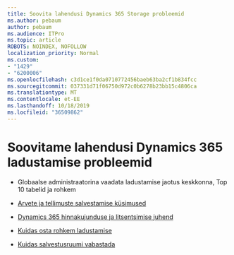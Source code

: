 ```yaml
---
title: Soovita lahendusi Dynamics 365 Storage probleemid
ms.author: pebaum
author: pebaum
ms.audience: ITPro
ms.topic: article
ROBOTS: NOINDEX, NOFOLLOW
localization_priority: Normal
ms.custom:
- "1429"
- "6200006"
ms.openlocfilehash: c3d1ce1f0da0710772456baeb63ba2cf1b834fcc
ms.sourcegitcommit: 037331d71f06750d972c0b6278b23bb15c4806ca
ms.translationtype: MT
ms.contentlocale: et-EE
ms.lasthandoff: 10/18/2019
ms.locfileid: "36509862"
---
```

# <a name="recommend-solutions-for-dynamics-365-storage-issues"></a>Soovitame lahendusi Dynamics 365 ladustamise probleemid

* Globaalse administraatorina vaadata ladustamise jaotus keskkonna, Top 10 tabelid ja rohkem

* [Arvete ja tellimuste salvestamise küsimused](https://docs.microsoft.com/dynamics365/customer-engagement/admin/contact-information-microsoft-dynamics-365-online-billing-support)

* [Dynamics 365 hinnakujunduse ja litsentsimise juhend](https://dynamics.microsoft.com/pricing/)

* [Kuidas osta rohkem ladustamise](https://docs.microsoft.com/dynamics365/customer-engagement/admin/manage-storage#add-storage-to-dynamics-365-online)

* [Kuidas salvestusruumi vabastada](https://docs.microsoft.com/dynamics365/customer-engagement/admin/free-storage-space)
